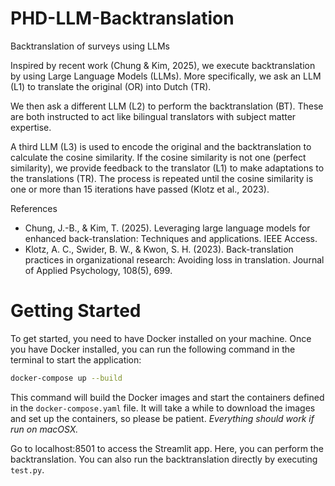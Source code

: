 # PHD-LLM-Backtranslation
Backtranslation of surveys using LLMs

Inspired by recent work (Chung & Kim, 2025), we execute backtranslation by using Large Language Models (LLMs). More specifically, we ask an LLM (L1) to translate the original (OR) into Dutch (TR). 

We then ask a different LLM (L2) to perform the backtranslation (BT). These are both instructed to act like bilingual translators with subject matter expertise. 

A third LLM (L3) is used to encode the original and the backtranslation to calculate the cosine similarity. If the cosine similarity is not one (perfect similarity), we provide feedback to the translator (L1) to make adaptations to the translations (TR). The process is repeated until the cosine similarity is one or more than 15 iterations have passed (Klotz et al., 2023).  



References

- Chung, J.-B., & Kim, T. (2025). Leveraging large language models for enhanced back-translation: Techniques and applications. IEEE Access.
- Klotz, A. C., Swider, B. W., & Kwon, S. H. (2023). Back-translation practices in organizational research: Avoiding loss in translation. Journal of Applied Psychology, 108(5), 699.

# Getting Started
To get started, you need to have Docker installed on your machine. Once you have Docker installed, you can run the following command in the terminal to start the application:

```bash
docker-compose up --build
```

This command will build the Docker images and start the containers defined in the `docker-compose.yaml` file. It will take a while to download the images and set up the containers, so please be patient. *Everything should work if run on macOSX.*

Go to localhost:8501 to access the Streamlit app. Here, you can perform the backtranslation. 
You can also run the backtranslation directly by executing `test.py`.
